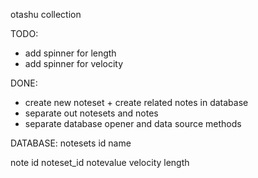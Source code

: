 otashu collection

TODO:
- add spinner for length
- add spinner for velocity


DONE:  
- create new noteset + create related notes in database
- separate out notesets and notes
- separate database opener and data source methods


DATABASE:
notesets
  id
  name

note
  id
  noteset_id
  notevalue
  velocity
  length